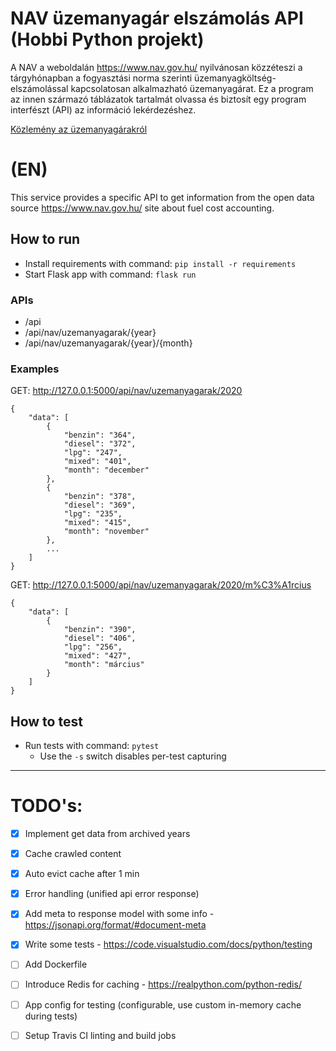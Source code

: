 # NAV üzemanyagár elszámolás API (Hobbi Python projekt)
A NAV a weboldalán https://www.nav.gov.hu/ nyilvánosan  közzéteszi a tárgyhónapban a fogyasztási norma szerinti üzemanyagköltség-elszámolással kapcsolatosan alkalmazható üzemanyagárat. Ez a program az innen származó táblázatok tartalmát olvassa és biztosít egy program interfészt (API) az információ lekérdezéshez.

[Közlemény az üzemanyagárakról](https://www.nav.gov.hu/nav/szolgaltatasok/uzemanyag/uzemanyagarak/uzemanyagar.html)

# (EN)
This service provides a specific API to get information from the open data source https://www.nav.gov.hu/ site about fuel cost accounting.

## How to run
- Install requirements with command: `pip install -r requirements`
- Start Flask app with command: `flask run`

### APIs
- /api
- /api/nav/uzemanyagarak/{year}
- /api/nav/uzemanyagarak/{year}/{month} 

### Examples
GET: http://127.0.0.1:5000/api/nav/uzemanyagarak/2020
```
{
    "data": [
        {
            "benzin": "364",
            "diesel": "372",
            "lpg": "247",
            "mixed": "401",
            "month": "december"
        },
        {
            "benzin": "378",
            "diesel": "369",
            "lpg": "235",
            "mixed": "415",
            "month": "november"
        },
        ...
    ]
}
```

GET: http://127.0.0.1:5000/api/nav/uzemanyagarak/2020/m%C3%A1rcius
```
{
    "data": [
        {
            "benzin": "390",
            "diesel": "406",
            "lpg": "256",
            "mixed": "427",
            "month": "március"
        }
    ]
}
```

## How to test
- Run tests with command: `pytest`
    - Use the `-s` switch disables per-test capturing 

---
# TODO's:
- [X] Implement get data from archived years
- [X] Cache crawled content 
- [X] Auto evict cache after 1 min
- [X] Error handling (unified api error response)
- [X] Add meta to response model with some info - https://jsonapi.org/format/#document-meta
- [X] Write some tests - https://code.visualstudio.com/docs/python/testing
- [ ] Add Dockerfile
- [ ] Introduce Redis for caching - https://realpython.com/python-redis/
- [ ] App config for testing (configurable, use custom in-memory cache during tests)
- [ ] Setup Travis CI linting and build jobs



